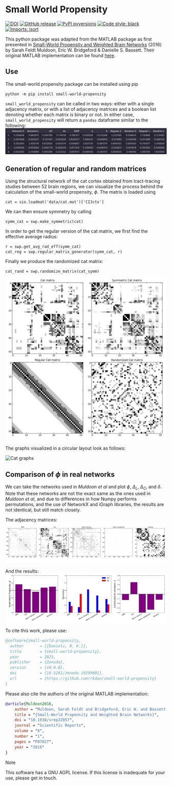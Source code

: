 # Small World Propensity
[![DOI](https://zenodo.org/badge/DOI/10.5281/zenodo.10299681.svg)](https://doi.org/10.5281/zenodo.10299681)
[![GitHub release](https://img.shields.io/github/v/release/rkdan/small_world_propensity?include_prereleases)](https://GitHub.com/rkdan/small_world_propensity/releases)
[![PyPI pyversions](https://img.shields.io/pypi/pyversions/small-world-propensity.svg)](https://pypi.python.org/pypi/small-world-propensity/)
[![Code style: black](https://img.shields.io/badge/code%20style-black-000000.svg)](https://github.com/psf/black)
[![Imports: isort](https://img.shields.io/badge/%20imports-isort-%231674b1?style=flat&labelColor=ef8336)](https://pycqa.github.io/isort/)

This python package was adapted from the MATLAB package as first presented in [Small-World Propensity and Weighted Brain Networks](https://www.nature.com/articles/srep22057) (2016) by Sarah Feldt Muldoon, Eric W. Bridgeford & Danielle S. Bassett. Their original MATLAB implementation can be found [here](https://kk1995.github.io/BauerLab/BauerLab/MATLAB/lib/+mouse/+graph/smallWorldPropensity.html).

## Use
The small-world propensity package can be installed using pip
```
python -m pip install small-world-propensity
```
`small_world_propensity` can be called in two ways: either with a single adjacency matrix, or with a list of adjacency matrices and a boolean list denoting whether each matrix is binary or not. In either case, `small_world_propensity` will return a `pandas` dataframe similar to the following:
![Dataframe](https://github.com/rkdan/small_world_propensity/blob/main/img/dataframe.png?raw=True)

## Generation of regular and random matrices
Using the structural network of the cat cortex obtained from tract-tracing studies between 52 brain regions, we can visualize the process behind the calculation of the small-world propensity, $\phi$. The matrix is loaded using

```
cat = sio.loadmat('data/cat.mat')['CIJctx']
```
We can then ensure symmetry by calling
```
symm_cat = swp.make_symmetric(cat)
```
In order to get the regular version of the cat matrix, we first find the effective average radius:
```
r = swp.get_avg_rad_eff(symm_cat)
cat_reg = swp.regular_matrix_generator(symm_cat, r)
```
Finally we produce the randomized cat matrix:
```
cat_rand = swp.randomize_matrix(cat_symm)
```
![Cat matrices](https://github.com/rkdan/small_world_propensity/blob/main/img/cat.png?raw=True)

The graphs visualized in a circular layout look as follows:

![Cat graphs](https://github.com/rkdan/small_world_propensity/blob/main/img/cat_graphs.png?raw=True)

## Comparison of $\phi$ in real networks
We can take the networks used in _Muldoon et al_ and plot $\phi$, $\Delta_L$, $\Delta_C$, and $\delta$. Note that these networks are not the exact same as the ones used in _Muldoon et al_, and due to differences in how Numpy performs permutations, and the use of NetworkX and iGraph libraries, the results are not identical, but still match closely.

The adjacency matrices:
![Adjacency matrices](https://github.com/rkdan/small_world_propensity/blob/main/img/matrices.png?raw=True)

And the results:
![Summary](https://github.com/rkdan/small_world_propensity/blob/main/img/summary.png?raw=True)

To cite this work, please use:
```bibtex
@software{small-world-propensity,
  author       = {{Daniels, R. K.}},
  title        = {small-world-propensity},
  year         = 2023,
  publisher    = {Zenodo},
  version      = {v0.0.8},
  doi          = {10.5281/zenodo.10299681},
  url          = {https://github.com/rkdan/small-world-propensity}
}
```
Please also cite the authors of the original MATLAB implementation:
```bibtex
@article{Muldoon2016,
    author = "Muldoon, Sarah Feldt and Bridgeford, Eric W. and Bassett, Danielle S.",
    title = "{Small-World Propensity and Weighted Brain Networks}",
    doi = "10.1038/srep22057",
    journal = "Scientific Reports",
    volume = "6",
    number = "1",
    pages = "P07027",
    year = "2016"
}
```

> [!NOTE]  
> This software has a GNU AGPL license. If this license is inadequate for your use, please get in touch.